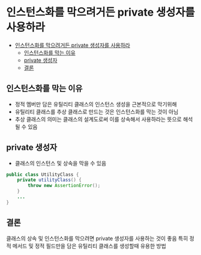 # 인스턴스화를 막으려거든 private 생성자를 사용하라

<!-- TOC -->
* [인스턴스화를 막으려거든 private 생성자를 사용하라](#인스턴스화를-막으려거든-private-생성자를-사용하라)
  * [인스턴스화를 막는 이유](#인스턴스화를-막는-이유)
  * [private 생성자](#private-생성자)
  * [결론](#결론)
<!-- TOC -->

## 인스턴스화를 막는 이유

* 정적 멤버만 담은 유틸리티 클래스의 인스턴스 생성을 근본적으로 막기위해
* 유틸리티 클래스를 추상 클래스로 만드는 것은 인스턴스화를 막는 것이 아님
* 추상 클래스의 의미는 클래스의 설계도로써 이를 상속해서 사용하라는 뜻으로 해석 될 수 있음

## private 생성자

* 클래스의 인스턴스 및 상속을 막을 수 있음


```java
public class UtilityClass {
    private utilityClass() {
        throw new AssertionError();
    }
    ...
}
```

## 결론

클래스의 상속 및 인스턴스화를 막으려면 private 생성자를 사용하는 것이 좋음
특히 정적 메서드 및 정적 필드만을 담은 유틸리티 클래스를 생성할때 유용한 방법


